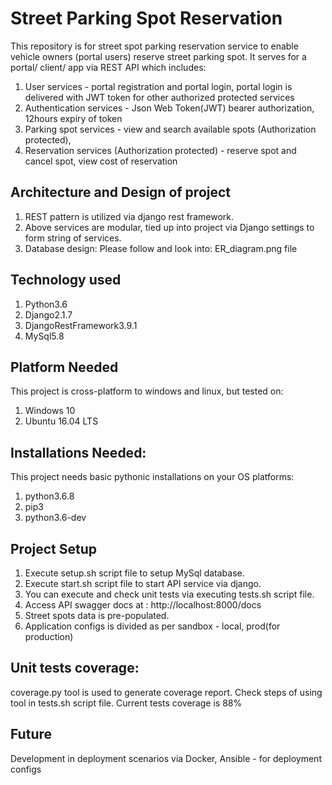 # Street Parking Spot Reservation

This repository is for street spot parking reservation service to enable vehicle owners (portal users) reserve street parking spot.
It serves for a portal/ client/ app via REST API which includes:

1. User services - 
   portal registration and portal login, 
   portal login is delivered with JWT token for other authorized protected services
2. Authentication services - 
   Json Web Token(JWT) bearer authorization, 12hours expiry of token
3. Parking spot services - 
   view and search available spots (Authorization protected), 
4. Reservation services (Authorization protected) - 
   reserve spot and cancel spot, 
   view cost of reservation


## Architecture and Design of project

1. REST pattern is utilized via django rest framework.
2. Above services are modular, tied up into project via Django settings to form string of services.
3. Database design:
Please follow and look into: ER_diagram.png file


## Technology used

1. Python3.6
2. Django2.1.7
3. DjangoRestFramework3.9.1
4. MySql5.8


## Platform Needed

This project is cross-platform to windows and linux, but tested on:
1. Windows 10
2. Ubuntu 16.04 LTS

## Installations Needed:

This project needs basic pythonic installations on your OS platforms:

1. python3.6.8
2. pip3
3. python3.6-dev

## Project Setup

1. Execute setup.sh script file to setup MySql database.
2. Execute start.sh script file to start API service via django.
3. You can execute and check unit tests via executing tests.sh script file.
4. Access API swagger docs at : http://localhost:8000/docs
5. Street spots data is pre-populated.
6. Application configs is divided as per sandbox - local, prod(for production)

## Unit tests coverage:

coverage.py tool is used to generate coverage report. Check steps of using tool in tests.sh script file.
Current tests coverage is 88%

## Future

Development in deployment scenarios via Docker, Ansible - for deployment configs
